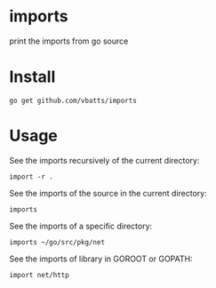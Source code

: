 imports
=======

print the imports from go source


Install
=======

	go get github.com/vbatts/imports


Usage
=====

See the imports recursively of the current directory:

	import -r .


See the imports of the source in the current directory:

	imports


See the imports of a specific directory:

	imports ~/go/src/pkg/net


See the imports of library in GOROOT or GOPATH:

	import net/http



